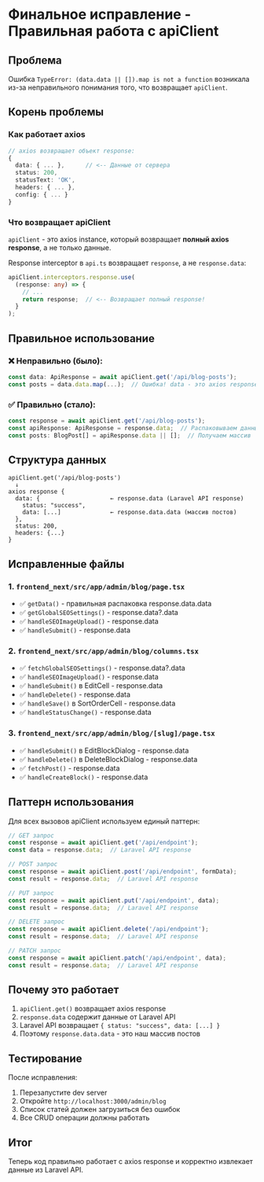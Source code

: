 # Финальное исправление - Правильная работа с apiClient

## Проблема
Ошибка `TypeError: (data.data || []).map is not a function` возникала из-за неправильного понимания того, что возвращает `apiClient`.

## Корень проблемы

### Как работает axios
```typescript
// axios возвращает объект response:
{
  data: { ... },      // <-- Данные от сервера
  status: 200,
  statusText: 'OK',
  headers: { ... },
  config: { ... }
}
```

### Что возвращает apiClient
`apiClient` - это axios instance, который возвращает **полный axios response**, а не только данные.

Response interceptor в `api.ts` возвращает `response`, а не `response.data`:
```typescript
apiClient.interceptors.response.use(
  (response: any) => {
    // ...
    return response;  // <-- Возвращает полный response!
  }
);
```

## Правильное использование

### ❌ Неправильно (было):
```typescript
const data: ApiResponse = await apiClient.get('/api/blog-posts');
const posts = data.data.map(...);  // Ошибка! data - это axios response
```

### ✅ Правильно (стало):
```typescript
const response = await apiClient.get('/api/blog-posts');
const apiResponse: ApiResponse = response.data;  // Распаковываем данные
const posts: BlogPost[] = apiResponse.data || [];  // Получаем массив
```

## Структура данных

```
apiClient.get('/api/blog-posts')
  ↓
axios response {
  data: {                    ← response.data (Laravel API response)
    status: "success",
    data: [...]              ← response.data.data (массив постов)
  },
  status: 200,
  headers: {...}
}
```

## Исправленные файлы

### 1. `frontend_next/src/app/admin/blog/page.tsx`
- ✅ `getData()` - правильная распаковка response.data.data
- ✅ `getGlobalSEOSettings()` - response.data?.data
- ✅ `handleSEOImageUpload()` - response.data
- ✅ `handleSubmit()` - response.data

### 2. `frontend_next/src/app/admin/blog/columns.tsx`
- ✅ `fetchGlobalSEOSettings()` - response.data?.data
- ✅ `handleSEOImageUpload()` - response.data
- ✅ `handleSubmit()` в EditCell - response.data
- ✅ `handleDelete()` - response.data
- ✅ `handleSave()` в SortOrderCell - response.data
- ✅ `handleStatusChange()` - response.data

### 3. `frontend_next/src/app/admin/blog/[slug]/page.tsx`
- ✅ `handleSubmit()` в EditBlockDialog - response.data
- ✅ `handleDelete()` в DeleteBlockDialog - response.data
- ✅ `fetchPost()` - response.data
- ✅ `handleCreateBlock()` - response.data

## Паттерн использования

Для всех вызовов apiClient используем единый паттерн:

```typescript
// GET запрос
const response = await apiClient.get('/api/endpoint');
const data = response.data;  // Laravel API response

// POST запрос
const response = await apiClient.post('/api/endpoint', formData);
const result = response.data;  // Laravel API response

// PUT запрос
const response = await apiClient.put('/api/endpoint', data);
const result = response.data;  // Laravel API response

// DELETE запрос
const response = await apiClient.delete('/api/endpoint');
const result = response.data;  // Laravel API response

// PATCH запрос
const response = await apiClient.patch('/api/endpoint', data);
const result = response.data;  // Laravel API response
```

## Почему это работает

1. `apiClient.get()` возвращает axios response
2. `response.data` содержит данные от Laravel API
3. Laravel API возвращает `{ status: "success", data: [...] }`
4. Поэтому `response.data.data` - это наш массив постов

## Тестирование

После исправления:
1. Перезапустите dev server
2. Откройте `http://localhost:3000/admin/blog`
3. Список статей должен загрузиться без ошибок
4. Все CRUD операции должны работать

## Итог

Теперь код правильно работает с axios response и корректно извлекает данные из Laravel API.
